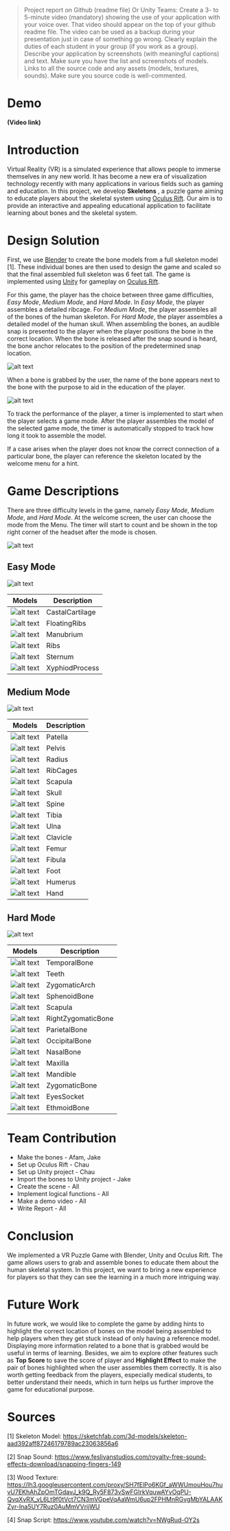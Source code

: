 >Project report on Github (readme file) Or Unity Teams:
Create a 3- to 5-minute video (mandatory) showing the use of your application with your voice over. That video should appear on the top of your github readme file. The video can be used as a backup during your presentation just in case of something go wrong.
Clearly explain the duties of each student in your group (if you work as a group).
Describe your application by screenshots (with meaningful captions) and text. Make sure you have the list and screenshots of models.
Links to all the source code and any assets (models, textures, sounds). Make sure you source code is well-commented.

# Demo
**(Video link)**


# Introduction

Virtual Reality (VR) is a simulated experience that allows people to immerse themselves in any new world. It has become a new era of visualization technology recently with many applications in various fields such as gaming and education.
In this project, we develop **Skeletons** , a puzzle game aiming to educate players about the skeletal system using [Oculus Rift](https://www.oculus.com/rift/).
Our aim is to provide an interactive and appealing educational application to facilitate learning about bones and the skeletal system.


# Design Solution

First, we use [Blender](https://www.blender.org/) to create the bone models from a full skeleton model [1]. These individual bones are then used to design the game and scaled so that the final assembled full skeleton was 6 feet tall. The game is implemented using [Unity](https://unity.com/) for gameplay on [Oculus Rift](https://www.oculus.com/rift/). 

For this game, the player has the choice between three game difficulties, *Easy Mode*, *Medium Mode*, and *Hard Mode*. In *Easy Mode*, the player assembles a detailed ribcage. For *Medium Mode*, the player assembles all of the bones of the human skeleton. For *Hard Mode*, the player assembles a detailed model of the human skull. When assembling the bones, an audible snap is presented to the player when the player positions the bone in the correct location. When the bone is released after the snap sound is heard, the bone anchor relocates to the position of the predetermined snap location.

![alt text](ReferenceResources/snapLocations.png)

When a bone is grabbed by the user, the name of the bone appears next to the bone with the purpose to aid in the education of the player.

![alt text](ReferenceResources/interaction.gif)

To track the performance of the player, a timer is implemented to start when the player selects a game mode. After the player assembles the model of the selected game mode, the timer is automatically stopped to track how long it took to assemble the model. 

If a case arises when the player does not know the correct connection of a particular bone, the player can reference the skeleton located by the welcome menu for a hint. 

# Game Descriptions
There are three difficulty levels in the game, namely *Easy Mode*, *Medium Mode*, and *Hard Mode*. At the welcome screen, the user can choose the mode from the Menu. The timer will start to count and be shown in the top right corner of the headset after the mode is chosen.

![alt text](ReferenceResources/skeletons.PNG)


## Easy Mode

![alt text](ReferenceResources/easyMode.png)

| Models | Description |
| --- | --- |
| ![alt text](ReferenceResources/Models/CastalCartilage.jpg) | CastalCartilage |
| ![alt text](ReferenceResources/Models/FloatingRibs.jpg) | FloatingRibs|
| ![alt text](ReferenceResources/Models/Manubrium.jpg) | Manubrium |
| ![alt text](ReferenceResources/Models/Ribs.jpg) | Ribs |
| ![alt text](ReferenceResources/Models/Sternum.jpg) | Sternum|
| ![alt text](ReferenceResources/Models/XyphiodProcess.jpg) |XyphiodProcess |



## Medium Mode

![alt text](ReferenceResources/mediumMode.png)

| Models | Description |
| --- | --- |
| ![alt text](ReferenceResources/Models/Patella.jpg) | Patella |
| ![alt text](ReferenceResources/Models/Pelvis.jpg) | Pelvis|
| ![alt text](ReferenceResources/Models/Radius.jpg) | Radius |
| ![alt text](ReferenceResources/Models/RibCages.png) | RibCages |
| ![alt text](ReferenceResources/Models/Scapula.png) | Scapula|
| ![alt text](ReferenceResources/Models/Skull.jpg) |Skull |
| ![alt text](ReferenceResources/Models/Spine.jpg) | Spine |
| ![alt text](ReferenceResources/Models/Tibia.jpg) | Tibia |
| ![alt text](ReferenceResources/Models/Ulna.jpg) | Ulna |
| ![alt text](ReferenceResources/Models/leftClavicle.jpg) | Clavicle |
| ![alt text](ReferenceResources/Models/leftFemur.jpg) | Femur|
| ![alt text](ReferenceResources/Models/leftFibula.jpg) | Fibula |
| ![alt text](ReferenceResources/Models/leftFoot.jpg) | Foot |
| ![alt text](ReferenceResources/Models/leftHumerus.jpg) | Humerus |
| ![alt text](ReferenceResources/Models/lefthand.jpg) | Hand |


## Hard Mode
![alt text](ReferenceResources/hardMode.png)

| Models | Description |
| --- | --- |
| ![alt text](ReferenceResources/Models/TemporalBone.jpg) | TemporalBone |
| ![alt text](ReferenceResources/Models/Teeth.jpg) | Teeth|
| ![alt text](ReferenceResources/Models/ZygomaticArch.jpg) | ZygomaticArch|
| ![alt text](ReferenceResources/Models/SphenoidBone.jpg) | SphenoidBone |
| ![alt text](ReferenceResources/Models/Scapula.png) | Scapula|
| ![alt text](ReferenceResources/Models/RightZygomaticBone.jpg) |RightZygomaticBone |
| ![alt text](ReferenceResources/Models/ParietalBone.jpg) | ParietalBone |
| ![alt text](ReferenceResources/Models/OccipitalBone.jpg) | OccipitalBone |
| ![alt text](ReferenceResources/Models/NasalBone.jpg) | NasalBone|
| ![alt text](ReferenceResources/Models/Maxilla.jpg) | Maxilla|
| ![alt text](ReferenceResources/Models/Mandible.jpg) | Mandible|
| ![alt text](ReferenceResources/Models/ZygomaticBone.jpg) | ZygomaticBone |
| ![alt text](ReferenceResources/Models/EyesSocket.jpg) | EyesSocket|
| ![alt text](ReferenceResources/Models/EthmoidBone.jpg) | EthmoidBone|


# Team Contribution
- Make the bones - Afam, Jake
- Set up Oculus Rift - Chau
- Set up Unity project - Chau
- Import the bones to Unity project - Jake
- Create the scene - All
- Implement logical functions - All
- Make a demo video - All
- Write Report - All


# Conclusion
We implemented a VR Puzzle Game with Blender, Unity and Oculus Rift. The game allows users to grab and assemble bones to educate them about the human skeletal system. In this project, we want to bring a new experience for players so that they can see the learning in a much more intriguing way.

# Future Work
In future work, we would like to complete the game by adding hints to highlight the correct location of bones on the model being assembled to help players when they get stuck instead of only having a reference model. Displaying more information related to a bone that is grabbed would be useful in terms of learning. Besides, we aim to explore other features such as **Top Score** to save the score of player and **Highlight Effect** to make the pair of bones highlighted when the user assembles them correctly. It is also worth getting feedback from the players, especially medical students, to better understand their needs, which in turn helps us further improve the game for educational purpose.

# Sources
[1] Skeleton Model: https://sketchfab.com/3d-models/skeleton-aad392aff87246179789ac23063856a6

[2] Snap Sound: https://www.fesliyanstudios.com/royalty-free-sound-effects-download/snapping-fingers-149

[3] Wood Texture: https://lh3.googleusercontent.com/proxy/SH7fElPo6KGf_aWWUmouHou7huvU7EKhAhZpOmTGdavJ_k9Q_Ry5F873vSwFGIrkVquwAYvOqPU-QvqXvRX_vL6Lt9f0tVct7CN3mVGpeVqAaWmU6up2FPHMnRGvgMbYALAAKZyr-Ina5UY7Ruz0AuMmVVrijWU

[4] Snap Script: https://www.youtube.com/watch?v=NWgRud-OY2s

